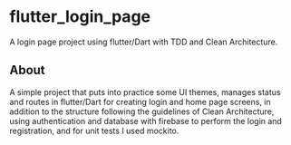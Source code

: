 # flutter_login_page

A login page project using flutter/Dart with TDD and Clean Architecture.

## About


A simple project that puts into practice some UI themes, manages status and routes in flutter/Dart for creating  login and home page screens, in addition to the structure following the guidelines of Clean Architecture, using authentication and database with firebase to perform the login and registration, and for unit tests I used mockito.
